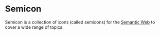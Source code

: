# Semicon

Semicon is a collection of icons (called semicons) for the [Semantic Web](http://en.wikipedia.org/wiki/Semantic_Web) to cover a wide range of topics.

